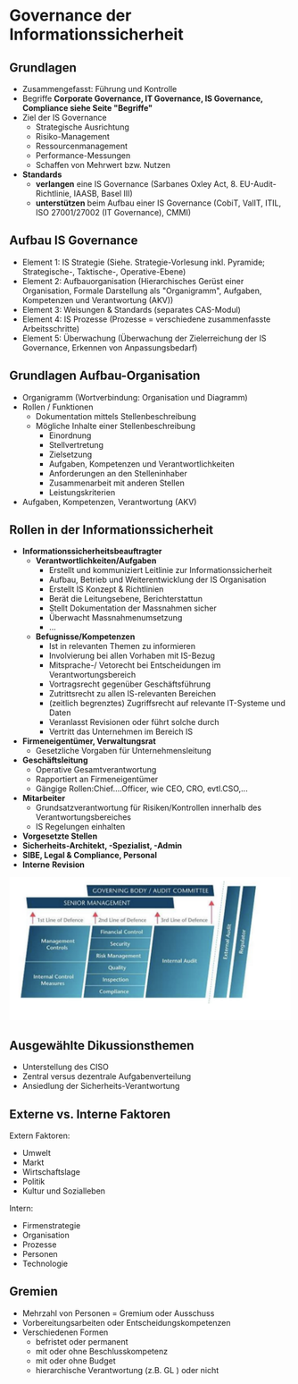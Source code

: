 # Governance der Informationssicherheit

## Grundlagen

* Zusammengefasst: Führung und Kontrolle
* Begriffe **Corporate Governance, IT Governance, IS Governance, Compliance siehe Seite "Begriffe"**
* Ziel der IS Governance
  * Strategische Ausrichtung
  * Risiko-Management
  * Ressourcenmanagement
  * Performance-Messungen
  * Schaffen von Mehrwert bzw. Nutzen
* **Standards**
  * **verlangen** eine IS Governance \(Sarbanes Oxley Act, 8. EU-Audit-Richtlinie, IAASB, Basel III\)
  * **unterstützen** beim Aufbau einer IS Governance \(CobiT, ValIT, ITIL, ISO 27001/27002 \(IT Governance\), CMMI\)

## Aufbau IS Governance

* Element 1: IS Strategie \(Siehe. Strategie-Vorlesung inkl. Pyramide; Strategische-, Taktische-, Operative-Ebene\) 
* Element 2: Aufbauorganisation \(Hierarchisches Gerüst einer Organisation, Formale Darstellung als "Organigramm", Aufgaben, Kompetenzen und Verantwortung \(AKV\)\)
* Element 3: Weisungen & Standards \(separates CAS-Modul\)
* Element 4: IS Prozesse \(Prozesse = verschiedene zusammenfasste Arbeitsschritte\) 
* Element 5: Überwachung \(Überwachung der Zielerreichung der IS Governance, Erkennen von Anpassungsbedarf\)

## Grundlagen Aufbau-Organisation

* Organigramm \(Wortverbindung: Organisation und Diagramm\)
* Rollen / Funktionen
  * Dokumentation mittels Stellenbeschreibung
  * Mögliche Inhalte einer Stellenbeschreibung
    * Einordnung
    * Stellvertretung
    * Zielsetzung
    * Aufgaben, Kompetenzen und Verantwortlichkeiten
    * Anforderungen an den Stelleninhaber
    * Zusammenarbeit mit anderen Stellen
    * Leistungskriterien
* Aufgaben, Kompetenzen, Verantwortung \(AKV\)



## Rollen in der Informationssicherheit

* **Informationssicherheitsbeauftragter**
  * **Verantwortlichkeiten/Aufgaben**
    * Erstellt und kommuniziert Leitlinie zur Informationssicherheit
    * Aufbau, Betrieb und Weiterentwicklung der IS Organisation
    * Erstellt IS Konzept & Richtlinien
    * Berät die Leitungsebene, Berichterstattun
    * Stellt Dokumentation der Massnahmen sicher
    * Überwacht Massnahmenumsetzung
    * ...
  * **Befugnisse/Kompetenzen**
    * Ist in relevanten Themen zu informieren
    * Involvierung bei allen Vorhaben mit IS-Bezug
    * Mitsprache-/ Vetorecht bei Entscheidungen im Verantwortungsbereich
    * Vortragsrecht gegenüber Geschäftsführung
    * Zutrittsrecht zu allen IS-relevanten Bereichen
    * \(zeitlich begrenztes\) Zugriffsrecht auf relevante IT-Systeme und Daten
    * Veranlasst Revisionen oder führt solche durch
    * Vertritt das Unternehmen im Bereich IS
* **Firmeneigentümer, Verwaltungsrat**
  * Gesetzliche Vorgaben für Unternehmensleitung
* **Geschäftsleitung**
  * Operative Gesamtverantwortung
  * Rapportiert an Firmeneigentümer
  * Gängige Rollen:Chief....Officer, wie CEO, CRO, evtl.CSO,...
* **Mitarbeiter** 
  * Grundsatzverantwortung für Risiken/Kontrollen innerhalb des Verantwortungsbereiches
  * IS Regelungen einhalten
* **Vorgesetzte Stellen**
* **Sicherheits-Architekt, -Spezialist, -Admin**
* **SIBE, Legal & Compliance, Personal**
* **Interne** **Revision**

![](../.gitbook/assets/image%20%28179%29.png)

## Ausgewählte Dikussionsthemen

* Unterstellung des CISO
* Zentral versus dezentrale Aufgabenverteilung
* Ansiedlung der Sicherheits-Verantwortung

## Externe vs. Interne Faktoren

Extern Faktoren:

* Umwelt
* Markt
* Wirtschaftslage
* Politik
* Kultur und Sozialleben

Intern:

* Firmenstrategie
* Organisation
* Prozesse
* Personen
* Technologie

## Gremien

* Mehrzahl von Personen = Gremium oder Ausschuss
* Vorbereitungsarbeiten oder Entscheidungskompetenzen
* Verschiedenen Formen
  * befristet oder permanent
  * mit oder ohne Beschlusskompetenz
  * mit oder ohne Budget
  * hierarchische Verantwortung \(z.B. GL \) oder nicht

